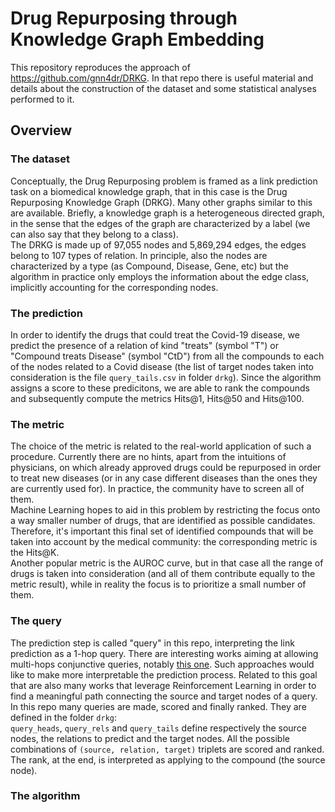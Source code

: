 # Drug Repurposing through Knowledge Graph Embedding

This repository reproduces the approach of https://github.com/gnn4dr/DRKG. In that repo there is useful material and details about the construction of the dataset and some statistical analyses performed to it.  

## Overview

### The dataset
Conceptually, the Drug Repurposing problem is framed as a link prediction task on a biomedical knowledge graph, that in this case is the Drug Repurposing Knowledge Graph (DRKG). Many other graphs similar to this are available. Briefly, a knowledge graph is a heterogeneous directed graph, in the sense that the edges of the graph are characterized by a label (we can also say that they belong to a class).  
The DRKG is made up of 97,055 nodes and 5,869,294 edges, the edges belong to 107 types of relation. In principle, also the nodes are characterized by a type (as Compound, Disease, Gene, etc) but the algorithm in practice only employs the information about the edge class, implicitly accounting for the corresponding nodes.  

### The prediction
In order to identify the drugs that could treat the Covid-19 disease, we predict the presence of a relation of kind "treats" (symbol "T") or "Compound treats Disease" (symbol "CtD") from all the compounds to each of the nodes related to a Covid disease (the list of target nodes taken into consideration is the file `query_tails.csv` in folder `drkg`). Since the algorithm assigns a score to these predicitons, we are able to rank the compounds and subsequently compute the metrics Hits@1, Hits@50 and Hits@100.  

### The metric
The choice of the metric is related to the real-world application of such a procedure. Currently there are no hints, apart from the intuitions of physicians, on which already approved drugs could be repurposed in order to treat new diseases (or in any case different diseases than the ones they are currently used for). In practice, the community have to screen all of them.  
Machine Learning hopes to aid in this problem by restricting the focus onto a way smaller number of drugs, that are identified as possible candidates. Therefore, it's important this final set of identified compounds that will be taken into account by the medical community: the corresponding metric is the Hits@K.  
Another popular metric is the AUROC curve, but in that case all the range of drugs is taken into consideration (and all of them contribute equally to the metric result), while in reality the focus is to prioritize a small number of them.  

### The query
The prediction step is called "query" in this repo, interpreting the link prediction as a 1-hop query. There are interesting works aiming at allowing multi-hops conjunctive queries, notably [this one](https://github.com/hyren/query2box). Such approaches would like to make more interpretable the prediction process. Related to this goal that are also many works that leverage Reinforcement Learning in order to find a meaningful path connecting the source and target nodes of a query.  
In this repo many queries are made, scored and finally ranked. They are defined in the folder `drkg`:  
`query_heads`, `query_rels` and `query_tails` define respectively the source nodes, the relations to predict and the target nodes. All the possible combinations of `(source, relation, target)` triplets are scored and ranked. The rank, at the end, is interpreted as applying to the compound (the source node).  

### The algorithm


